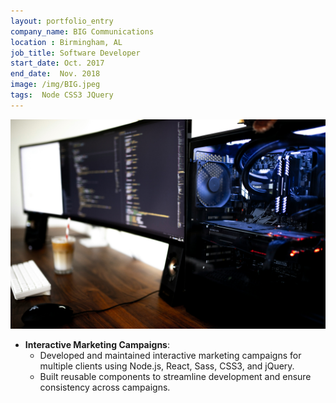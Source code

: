 ```yaml
---
layout: portfolio_entry
company_name: BIG Communications 
location : Birmingham, AL
job_title: Software Developer
start_date: Oct. 2017
end_date:  Nov. 2018
image: /img/BIG.jpeg
tags:  Node CSS3 JQuery
---
```


<img src="/assets/img/caspar-camille-rubin-7SDoly3FV_0-unsplash.jpg" alt="Portfolio Item" style="max-width: 100%; height: auto;">



- **Interactive Marketing Campaigns**:
  - Developed and maintained interactive marketing campaigns for multiple clients using Node.js, React, Sass, CSS3, and jQuery.
  - Built reusable components to streamline development and ensure consistency across campaigns.
